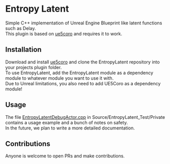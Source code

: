 # Entropy Latent

Simple C++ implementation of Unreal Engine Blueprint like latent functions such as Delay.<br>
This plugin is based on <a href="https://github.com/landelare/ue5coro">ue5coro</a> and requires it to work.

## Installation
Download and install <a href="https://github.com/landelare/ue5coro">ue5coro</a> and clone the EntropyLatent repository into your projects plugin folder.<br>
To use EntropyLatent, add the EntropyLatent module as a dependency module to whatever module you want to use it with.<br>
Due to Unreal limitations, you also need to add UE5Coro as a dependency module!

## Usage
The file <a href="https://github.com/Potential-Entropy/EntropyLatent/tree/main/Source/EntropyLatent_Test/Private/EntropyLatentDebugActor.cpp">EntropyLatentDebugActor.cpp</a> in Source/EntropyLatent_Test/Private contains a usage example and a bunch of notes on safety.<br>
In the future, we plan to write a more detailed documentation.

## Contributions
Anyone is welcome to open PRs and make contributions.
